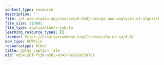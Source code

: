 ```yaml
---
content_type: resource
description: ''
file: /ol-ocw-studio-app/courses/6-046j-design-and-analysis-of-algorithms-spring-2015/e854126ffc3ba502ec430e538e550781_xVka6z1hu-I.srt
file_size: 110091
file_type: application/x-subrip
learning_resource_types: []
license: https://creativecommons.org/licenses/by-nc-sa/4.0/
ocw_type: OCWFile
resourcetype: Other
title: 3play caption file
uid: e854126f-fc3b-a502-ec43-0e538e550781
---
```

